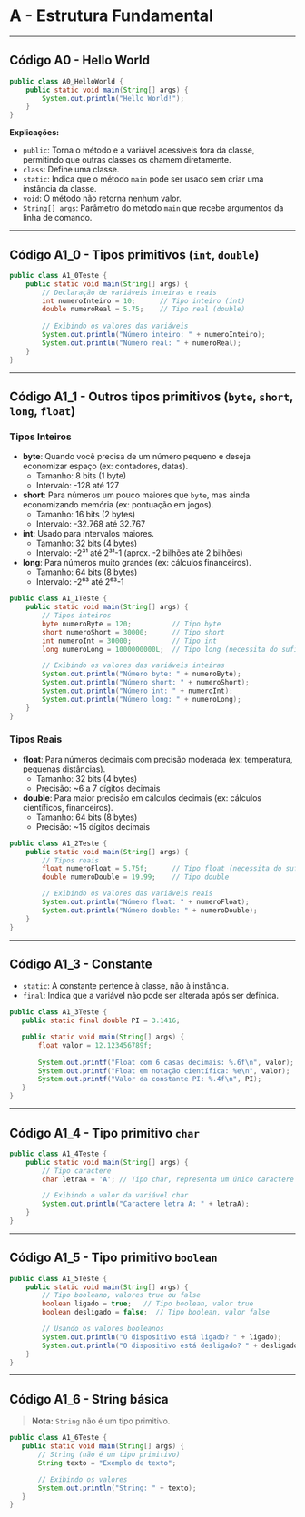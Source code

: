 # A - Estrutura Fundamental

---

## Código A0 - Hello World

```java
public class A0_HelloWorld {
    public static void main(String[] args) {
        System.out.println("Hello World!");
    }
}
```

**Explicações:**

- `public`: Torna o método e a variável acessíveis fora da classe, permitindo que outras classes os chamem diretamente.
- `class`: Define uma classe.
- `static`: Indica que o método `main` pode ser usado sem criar uma instância da classe.
- `void`: O método não retorna nenhum valor.
- `String[] args`: Parâmetro do método `main` que recebe argumentos da linha de comando.

---

## Código A1_0 - Tipos primitivos (`int`, `double`)

```java
public class A1_0Teste {
    public static void main(String[] args) {
        // Declaração de variáveis inteiras e reais
        int numeroInteiro = 10;      // Tipo inteiro (int)
        double numeroReal = 5.75;    // Tipo real (double)
        
        // Exibindo os valores das variáveis
        System.out.println("Número inteiro: " + numeroInteiro);
        System.out.println("Número real: " + numeroReal);
    }
}
```

---

## Código A1_1 - Outros tipos primitivos (`byte`, `short`, `long`, `float`)

### Tipos Inteiros

- **byte**: Quando você precisa de um número pequeno e deseja economizar espaço (ex: contadores, datas).
  - Tamanho: 8 bits (1 byte)
  - Intervalo: -128 até 127
- **short**: Para números um pouco maiores que `byte`, mas ainda economizando memória (ex: pontuação em jogos).
  - Tamanho: 16 bits (2 bytes)
  - Intervalo: -32.768 até 32.767
- **int**: Usado para intervalos maiores.
  - Tamanho: 32 bits (4 bytes)
  - Intervalo: -2³¹ até 2³¹-1 (aprox. -2 bilhões até 2 bilhões)
- **long**: Para números muito grandes (ex: cálculos financeiros).
  - Tamanho: 64 bits (8 bytes)
  - Intervalo: -2⁶³ até 2⁶³-1

```java
public class A1_1Teste {
    public static void main(String[] args) {
        // Tipos inteiros
        byte numeroByte = 120;          // Tipo byte
        short numeroShort = 30000;      // Tipo short
        int numeroInt = 30000;          // Tipo int
        long numeroLong = 1000000000L;  // Tipo long (necessita do sufixo 'L')

        // Exibindo os valores das variáveis inteiras
        System.out.println("Número byte: " + numeroByte);
        System.out.println("Número short: " + numeroShort);
        System.out.println("Número int: " + numeroInt);
        System.out.println("Número long: " + numeroLong);
    }
}
```

### Tipos Reais

- **float**: Para números decimais com precisão moderada (ex: temperatura, pequenas distâncias).
  - Tamanho: 32 bits (4 bytes)
  - Precisão: ~6 a 7 dígitos decimais
- **double**: Para maior precisão em cálculos decimais (ex: cálculos científicos, financeiros).
  - Tamanho: 64 bits (8 bytes)
  - Precisão: ~15 dígitos decimais

```java
public class A1_2Teste {
    public static void main(String[] args) {
        // Tipos reais
        float numeroFloat = 5.75f;      // Tipo float (necessita do sufixo 'f')
        double numeroDouble = 19.99;    // Tipo double

        // Exibindo os valores das variáveis reais
        System.out.println("Número float: " + numeroFloat);
        System.out.println("Número double: " + numeroDouble);
    }
}
```

---

## Código A1_3 - Constante

- `static`: A constante pertence à classe, não à instância.
- `final`: Indica que a variável não pode ser alterada após ser definida.

```java
public class A1_3Teste {
   public static final double PI = 3.1416;

   public static void main(String[] args) {
       float valor = 12.123456789f;
      
       System.out.printf("Float com 6 casas decimais: %.6f\n", valor);
       System.out.printf("Float em notação científica: %e\n", valor);
       System.out.printf("Valor da constante PI: %.4f\n", PI);
   }
}
```

---

## Código A1_4 - Tipo primitivo `char`

```java
public class A1_4Teste {
    public static void main(String[] args) {
        // Tipo caractere
        char letraA = 'A'; // Tipo char, representa um único caractere

        // Exibindo o valor da variável char
        System.out.println("Caractere letra A: " + letraA);
    }
}
```

---

## Código A1_5 - Tipo primitivo `boolean`

```java
public class A1_5Teste {
    public static void main(String[] args) {
        // Tipo booleano, valores true ou false
        boolean ligado = true;   // Tipo boolean, valor true
        boolean desligado = false;  // Tipo boolean, valor false

        // Usando os valores booleanos
        System.out.println("O dispositivo está ligado? " + ligado);
        System.out.println("O dispositivo está desligado? " + desligado);
    }
}
```

---

## Código A1_6 - String básica

> **Nota:** `String` não é um tipo primitivo.

```java
public class A1_6Teste {
   public static void main(String[] args) {
       // String (não é um tipo primitivo)
       String texto = "Exemplo de texto";

       // Exibindo os valores
       System.out.println("String: " + texto);
   }
}
```
